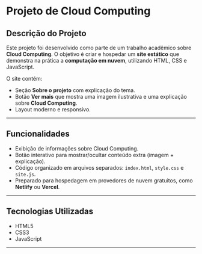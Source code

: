 # Projeto de Cloud Computing

## Descrição do Projeto
Este projeto foi desenvolvido como parte de um trabalho acadêmico sobre **Cloud Computing**. O objetivo é criar e hospedar um **site estático** que demonstra na prática a **computação em nuvem**, utilizando HTML, CSS e JavaScript.  

O site contém:  
- Seção **Sobre o projeto** com explicação do tema.  
- Botão **Ver mais** que mostra uma imagem ilustrativa e uma explicação sobre **Cloud Computing**.  
- Layout moderno e responsivo.

---

## Funcionalidades

- Exibição de informações sobre Cloud Computing.  
- Botão interativo para mostrar/ocultar conteúdo extra (imagem + explicação).  
- Código organizado em arquivos separados: `index.html`, `style.css` e `site.js`.  
- Preparado para hospedagem em provedores de nuvem gratuitos, como **Netlify** ou **Vercel**.  

---

## Tecnologias Utilizadas

- HTML5  
- CSS3  
- JavaScript  

---



